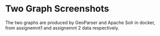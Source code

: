 # Two Graph Screenshots
The two graphs are produced by GeoParser and Apache Solr in docker, from assignemnt1 and assignemnt 2 data respectively. 
